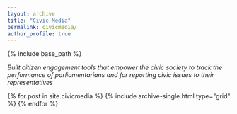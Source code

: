 ```yaml
---
layout: archive
title: "Civic Media"
permalink: civicmedia/
author_profile: true
---
```

{% include base_path %}


*Built citizen engagement tools that empower the civic society 
to  track the performance of parliamentarians and for 
reporting civic issues to their representatives*

<!-- <figure class="half">
  <a href="/healthcare" target="_blank"> 
    <img src="/images/koldokta.png">
  </a>
   <a href="/healthcare" target="_blank">
    <img src="/images/teamimage2.jpg">
   </a>
</figure>  -->

<div class="grid__wrapper">
  {% for post in site.civicmedia %}
    {% include archive-single.html type="grid" %}
  {% endfor %}
</div>